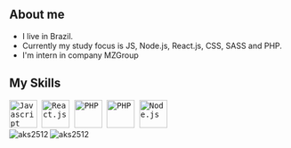 ## About me

 - I live in Brazil.</li>
 - Currently my study focus is JS, Node.js, React.js, CSS, SASS and PHP.</li>
 - I'm intern in company MZGroup</li>

## My Skills
<p>
  <kbd>
    <kbd><img class="img-icons" alt="Javascript" width="50" height="50" src="https://usefulangle.com/img/thumb/javascript.png"></kbd>
    <kbd><img class="img-icons" alt="React.js" width="50" height="50" src="https://react-cn.github.io/react/img/logo.svg"></kbd>
    <kbd><img class="img-icons" alt="PHP" width="50" height="50" src="https://assets.clever-cloud.com/logos/php.svg"></kbd>
    <kbd><img class="img-icons" alt="PHP" width="50" height="50" src="https://mestresdaweb.com.br/wp-content/uploads/2020/05/600px-HTML5_Badge.svg.png"></kbd>
    <kbd><img class="img-icons" alt="Node.js" width="50" height="50" src="http://arminfoway.com/wp-content/uploads/2020/11/web-3.png"></kbd><br>
  </kbd>
 <img align="center" src="https://github-readme-stats.vercel.app/api?username=aks2512&show_icons=true&theme=dark&locale=en" alt="aks2512" />
 <img align="left" src="https://github-readme-stats.vercel.app/api/top-langs?username=aks2512&show_icons=true&theme=dark&locale=en&layout=compact" alt="aks2512" />
</p>
